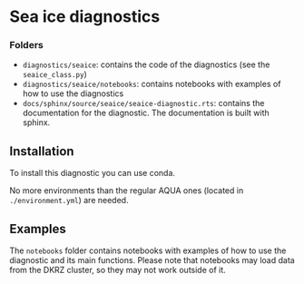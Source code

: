 # Sea ice diagnostics


### Folders

- `diagnostics/seaice`: contains the code of the diagnostics (see the `seaice_class.py`)
- `diagnostics/seaice/notebooks`: contains notebooks with examples of how to use the diagnostics
- `docs/sphinx/source/seaice/seaice-diagnostic.rts`: contains the documentation for the diagnostic. The documentation is built with sphinx.


## Installation

To install this diagnostic you can use conda.

No more environments than the regular AQUA ones (located in `./environment.yml`) are needed.

## Examples

The `notebooks` folder contains notebooks with examples of how to use the diagnostic and its main functions.
Please note that notebooks may load data from the DKRZ cluster, so they may not work outside of it.

